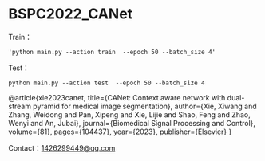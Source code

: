 # BSPC2022_CANet

Train：

    'python main.py --action train  --epoch 50 --batch_size 4'

Test：

    python main.py --action test  --epoch 50 --batch_size 4


@article{xie2023canet,
  title={CANet: Context aware network with dual-stream pyramid for medical image segmentation},
  author={Xie, Xiwang and Zhang, Weidong and Pan, Xipeng and Xie, Lijie and Shao, Feng and Zhao, Wenyi and An, Jubai},
  journal={Biomedical Signal Processing and Control},
  volume={81},
  pages={104437},
  year={2023},
  publisher={Elsevier}
}


Contact：1426299449@qq.com

